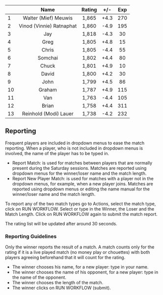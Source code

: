 | |Name|Rating|+/-|Exp|
|-|:--:|:----:|:-:|:-:|
|1|Walter (Mief) Meuwis|1,865|+4.3|270|
|2|Vinod (Vinnie) Ratnaphat|1,860|-4.9|195|
|3|Jay|1,818|-4.3|30|
|4|Greg|1,805|+4.8|15|
|5|Chris|1,805|-4.4|55|
|6|Somchai|1,802|+4.4|80|
|7|Chuck|1,801|+4.9|10|
|8|David|1,800|+4.2|30|
|9|John|1,799|+4.5|86|
|10|Graham|1,787|+4.9|115|
|11|Van|1,763|-4.4|105|
|12|Brian|1,758|+4.4|311|
|13|Reinhold (Modi) Lauer|1,738|-4.2|232|

 

## Reporting

Frequent players are included in dropdown menus to ease the match reporting.
When a player, who is not included in dropdown menus is involved, the name of the player has to be typed in.

- Report Match:  is used for matches between players that are normally present during the Saturday sessions.
Matches are reported using dropdown menus for the winner/loser name and the match length.
- Report New Player Match:  is used for matches with a player not in the dropdown menus, for example, when a new player joins.
Matches are reported using dropdown menus or editing the name manual for the winner/loser name and the match length.

To report any of the two match types go to Actions, select the match type, click on RUN WORKFLOW.
Select or type in the Winner, the Loser and the Match Length.
Click on RUN WORKFLOW again to submit the match report.

The rating list will be updated after around 30 seconds.

### Reporting Guidelines

Only the winner reports the result of a match.
A match counts only for the rating if it is a live played match (no money play or chouettes)
with both players agreeing beforehand that it will count for the rating.

- The winner chooses his name, for a new player: type in your name.
- The winner chooses the name of his opponent, for a new player: type in the name of the opponent.
- The winner chooses the length of the match.
- The winner clicks on RUN WORKFLOW (submit).
